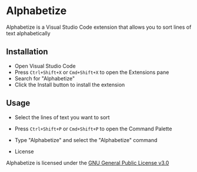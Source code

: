 # Alphabetize

Alphabetize is a Visual Studio Code extension that allows you to sort lines of text alphabetically

## Installation

- Open Visual Studio Code
- Press `Ctrl+Shift+X` or `Cmd+Shift+X` to open the Extensions pane
- Search for "Alphabetize"
- Click the Install button to install the extension

## Usage

- Select the lines of text you want to sort
- Press `Ctrl+Shift+P` or `Cmd+Shift+P` to open the Command Palette
- Type "Alphabetize" and select the "Alphabetize" command

- License

Alphabetize is licensed under the [GNU General Public License v3.0](https://www.gnu.org/licenses/gpl-3.0.en.html)
